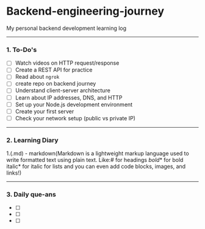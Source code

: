 # Backend-engineering-journey
My personal backend development learning log

---

### 1. To-Do's
- [ ] Watch videos on HTTP request/response
- [ ] Create a REST API for practice
- [ ] Read about `ngrok`
- [ ] create repo on backend journey
- [ ] Understand client-server architecture
- [ ] Learn about IP addresses, DNS, and HTTP
- [ ] Set up your Node.js development environment
- [ ] Create your first server
- [ ] Check your network setup (public vs private IP)

---

### 2. Learning Diary
1.(.md) - markdown(Markdown is a lightweight markup language used to write formatted text using plain text. Like:# for headings *bold** for bold italic* for italic for lists and you can even add code blocks, images, and links!)


---

### 3. Daily que-ans
- [ ]
- [ ]
- [ ] 
